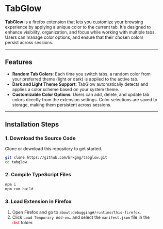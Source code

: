 # TabGlow

**TabGlow** is a firefox extension that lets you customize your browsing experience by applying a unique color to the current tab. It's designed to enhance visibility, organization, and focus while working with multiple tabs. Users can manage color options, and ensure that their chosen colors persist across sessions.

---

## Features

- **Random Tab Colors**: Each time you switch tabs, a random color from your preferred theme (light or dark) is applied to the active tab.
- **Dark and Light Theme Support**: TabGlow automatically detects and applies a color scheme based on your system theme.
- **Customizable Color Options**: Users can add, delete, and update tab colors directly from the extension settings. Color selections are saved to storage, making them persistent across sessions.

---

## Installation Steps

### 1. Download the Source Code

Clone or download this repository to get started.

```bash
git clone https://github.com/brkgng/tabglow.git
cd tabglow
```

### 2. Compile TypeScript Files

```bash
npm i
npm run build
```

### 3. Load Extension in Firefox

1. Open Firefox and go to `about:debugging#/runtime/this-firefox`.
2. Click `Load Temporary Add-on…` and select the `manifest.json` file in the <span style="color:red">dist</span> folder.
